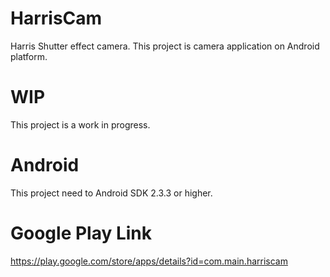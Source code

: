 HarrisCam
=========
Harris Shutter effect camera.
This project is camera application on Android platform.

WIP
=========
This project is a work in progress.

Android
=========
This project need to Android SDK 2.3.3 or higher.

Google Play Link
=========
https://play.google.com/store/apps/details?id=com.main.harriscam
